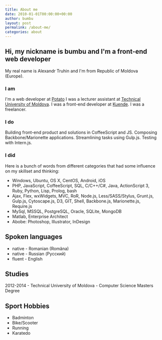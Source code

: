 ```yaml
---
title: About me
date: 2010-01-01T00:00:00+00:00
author: bumbu
layout: post
permalink: /about-me/
categories: about
---
```

<h2>Hi, my nickname is <strong>bumbu</strong> and I'm a front-end web developer</h2>
My real name is Alexandr Truhin and I'm from Republic of Moldova (Europe).
<h3>I am</h3>
I'm a web developer at <a href="http://p.ota.to" target="_blank">Potato</a>
I was a lecturer assistant at <a href="http://utm.md" target="_blank">Technical University of Moldova</a>.
I was a front-end developer at <a href="http://kuende.com" target="_blank">Kuende</a>.
I was a freelancer.
<h3>I do</h3>
Building front-end product and solutions in CoffeeScript and JS. Composing Backbone/Marionette applications. Streamlining tasks using Gulp.js. Testing with Intern.js.
<h3>I did</h3>
Here is a bunch of words from different categories that had some influence on my skillset and thinking:
<ul>
	<li>Windows, Ubuntu, OS X, CentOS, Android, iOS</li>
	<li>PHP, JavaScript, CoffeeScript, SQL, C/C++/C#, Java, ActionScript 3, Ruby, Python, Lisp, Prolog, bash</li>
	<li>Ajax, Flex, wxWidgets, MVC, RoR, Node.js, Less/SASS/Stylus, Grunt.js, Gulp.js, Cytoscape.js, D3, GIT, Shell, Backbone.js, Marionette.js, Require.js</li>
	<li>MySql, MSSQL, PostgreSQL, Oracle, SQLite, MongoDB</li>
	<li>Matlab, Enterprise Architect</li>
	<li>Abobe: Photoshop, Illustrator, InDesign</li>
</ul>
<h2>Spoken languages</h2>
<ul>
	<li>native - Romanian (Româna)</li>
	<li>native - Russian (Русский)</li>
	<li>fluent - English</li>
</ul>
<h2>Studies</h2>
2012-2014 - Technical University of Moldova - Computer Science Masters Degree
<h2>Sport Hobbies</h2>
<ul>
	<li>Badminton</li>
	<li>Bike/Scooter</li>
	<li>Running</li>
	<li>Karatedo</li>
</ul>
